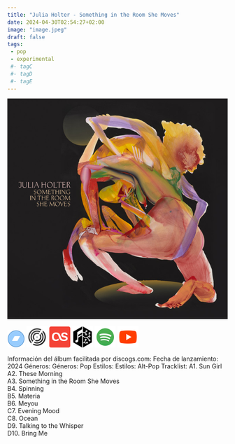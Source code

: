 ```yaml
---
title: "Julia Holter - Something in the Room She Moves"
date: 2024-04-30T02:54:27+02:00
image: "image.jpeg"
draft: false
tags:
 - pop
 - experimental
 #- tagC
 #- tagD
 #- tagE
---
```

![cover](image.jpeg (Julia-Holter - Something-in-the-Room-She-Moves))
 
[![bandcamp](../links/svg/bandcamp.png (bandcamp))](https://juliaholter.bandcamp.com/album/something-in-the-room-she-moves)
[![discogs](../links/svg/discogs.png (discogs))](https://www.discogs.com/master/3434288)
[![lastfm](../links/svg/lastfm.png (lastfm))]()
[![musicbrainz](../links/svg/musicbrainz.png (musicbrainz))](https://musicbrainz.org/release/6681d1fd-8ba0-4e1d-a10c-be894ea61546)
[![spotify](../links/svg/spotify.png (putify))](https://open.spotify.com/album/0SVglM3r51P5teNFrQ9WOE)
[![youtube](../links/svg/youtube.png (youtube))](https://www.youtube.com/playlist?list=PLvsYXqtYjMYeARj5mxg8BquuKIl0LzyDG)
 
Información del álbum facilitada por discogs.com:
Fecha de lanzamiento: 2024
Géneros: Géneros: Pop
Estilos: Estilos: Alt-Pop
Tracklist:
  A1. Sun Girl    
  A2. These Morning    
  A3. Something in the Room She Moves    
  B4. Spinning    
  B5. Materia    
  B6. Meyou    
  C7. Evening Mood    
  C8. Ocean    
  D9. Talking to the Whisper    
  D10. Bring Me    
